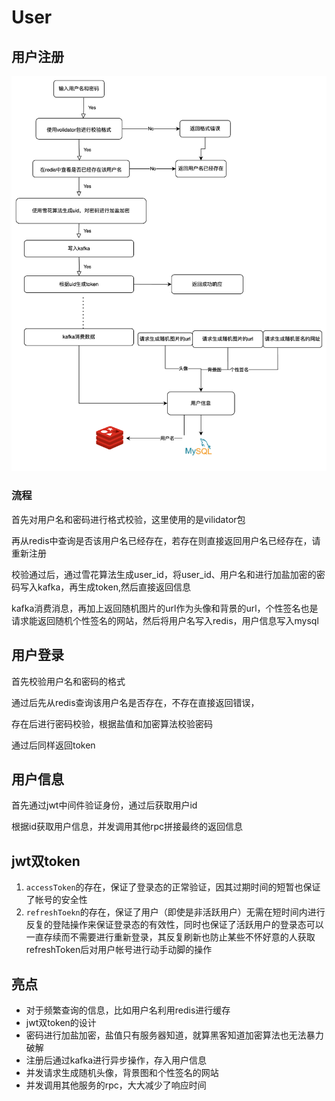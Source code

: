 # User

## 用户注册

![image-20230825005454333](https://raw.githubusercontent.com/liuxianloveqiqi/Xian-imagehost/main/image/202308250054399.png)

### 流程

首先对用户名和密码进行格式校验，这里使用的是vilidator包

再从redis中查询是否该用户名已经存在，若存在则直接返回用户名已经存在，请重新注册

校验通过后，通过雪花算法生成user_id，将user_id、用户名和进行加盐加密的密码写入kafka，再生成token,然后直接返回信息

kafka消费消息，再加上返回随机图片的url作为头像和背景的url，个性签名也是请求能返回随机个性签名的网站，然后将用户名写入redis，用户信息写入mysql

## 用户登录

首先校验用户名和密码的格式

通过后先从redis查询该用户名是否存在，不存在直接返回错误，

存在后进行密码校验，根据盐值和加密算法校验密码

通过后同样返回token

## 用户信息

首先通过jwt中间件验证身份，通过后获取用户id

根据id获取用户信息，并发调用其他rpc拼接最终的返回信息

## jwt双token

1. `accessToken`的存在，保证了登录态的正常验证，因其过期时间的短暂也保证了帐号的安全性
2. `refreshToekn`的存在，保证了用户（即使是非活跃用户）无需在短时间内进行反复的登陆操作来保证登录态的有效性，同时也保证了活跃用户的登录态可以一直存续而不需要进行重新登录，其反复刷新也防止某些不怀好意的人获取refreshToken后对用户帐号进行动手动脚的操作



## 亮点

* 对于频繁查询的信息，比如用户名利用redis进行缓存
* jwt双token的设计
* 密码进行加盐加密，盐值只有服务器知道，就算黑客知道加密算法也无法暴力破解
* 注册后通过kafka进行异步操作，存入用户信息
* 并发请求生成随机头像，背景图和个性签名的网站
* 并发调用其他服务的rpc，大大减少了响应时间

